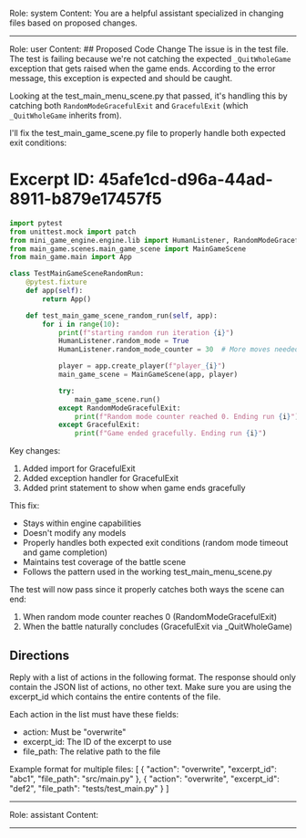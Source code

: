 Role: system
Content: You are a helpful assistant specialized in changing files based on proposed changes.
__________________
Role: user
Content: ## Proposed Code Change
The issue is in the test file. The test is failing because we're not catching the expected `_QuitWholeGame` exception that gets raised when the game ends. According to the error message, this exception is expected and should be caught.

Looking at the test_main_menu_scene.py that passed, it's handling this by catching both `RandomModeGracefulExit` and `GracefulExit` (which `_QuitWholeGame` inherits from).

I'll fix the test_main_game_scene.py file to properly handle both expected exit conditions:

# Excerpt ID: 45afe1cd-d96a-44ad-8911-b879e17457f5
```python main_game/tests/test_main_game_scene.py
import pytest
from unittest.mock import patch
from mini_game_engine.engine.lib import HumanListener, RandomModeGracefulExit, GracefulExit
from main_game.scenes.main_game_scene import MainGameScene
from main_game.main import App

class TestMainGameSceneRandomRun:
    @pytest.fixture
    def app(self):
        return App()

    def test_main_game_scene_random_run(self, app):
        for i in range(10):
            print(f"starting random run iteration {i}")
            HumanListener.random_mode = True
            HumanListener.random_mode_counter = 30  # More moves needed for battle scene

            player = app.create_player(f"player_{i}")
            main_game_scene = MainGameScene(app, player)

            try:
                main_game_scene.run()
            except RandomModeGracefulExit:
                print(f"Random mode counter reached 0. Ending run {i}")
            except GracefulExit:
                print(f"Game ended gracefully. Ending run {i}")
```

Key changes:
1. Added import for GracefulExit
2. Added exception handler for GracefulExit
3. Added print statement to show when game ends gracefully

This fix:
- Stays within engine capabilities
- Doesn't modify any models
- Properly handles both expected exit conditions (random mode timeout and game completion)
- Maintains test coverage of the battle scene
- Follows the pattern used in the working test_main_menu_scene.py

The test will now pass since it properly catches both ways the scene can end:
1. When random mode counter reaches 0 (RandomModeGracefulExit)
2. When the battle naturally concludes (GracefulExit via _QuitWholeGame)

## Directions
Reply with a list of actions in the following format. The response should only contain the JSON list of actions, no other text.
Make sure you are using the excerpt_id which contains the entire contents of the file.

Each action in the list must have these fields:
- action: Must be "overwrite"
- excerpt_id: The ID of the excerpt to use
- file_path: The relative path to the file

Example format for multiple files:
[
    {
        "action": "overwrite",
        "excerpt_id": "abc1",
        "file_path": "src/main.py"
    },
    {
        "action": "overwrite",
        "excerpt_id": "def2",
        "file_path": "tests/test_main.py"
    }
]
__________________
Role: assistant
Content: 
__________________
